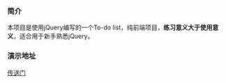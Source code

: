 ### 简介
本项目是使用jQuery编写的一个To-do list，纯前端项目，**练习意义大于使用意义**，适合用于新手熟悉jQuery。

### 演示地址
[传送门](https://dukeluo.me/ToDoList/index.html)
